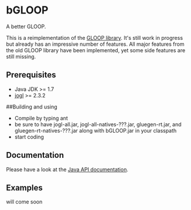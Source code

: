 # bGLOOP
A better GLOOP.

This is a reimplementation of the [GLOOP library](http://www.brd.nrw.de/lerntreffs/informatik/structure/material/sek2/einfuehrungen/gloop.php).
It's still work in progress but already has an impressive number of features.
All major features from the old GLOOP library have been implemented, yet some side features
are still missing.

## Prerequisites
* Java JDK >= 1.7
* [jogl](www.jogamp.org) >= 2.3.2

##Building and using
* Compile by typing ant
* be sure to have jogl-all.jar, jogl-all-natives-???.jar, gluegen-rt.jar, and gluegen-rt-natives-???.jar along with bGLOOP.jar
in your classpath
* start coding

## Documentation
Please have a look at the [Java API documentation](http://trent2.github.io/bGLOOP/apidocs).

## Examples
will come soon
